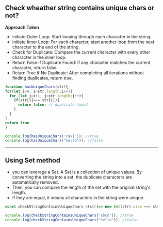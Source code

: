 ## Check wheather string contains unique chars or not?

**Approach Taken**

- Initiate Outer Loop: Start looping through each character in the string.
- Initiate Inner Loop: For each character, start another loop from the next character to the end of the string.
- Check for Duplicate: Compare the current character with every other character in the inner loop.
- Return False if Duplicate Found: If any character matches the current character, return false.
- Return True if No Duplicate: After completing all iterations without finding duplicates, return true.

```js
function hasUniqueChars(str){
for(let i=0; i<str.length;i++){
  for (let j=i+1; j<str.length;j++){
    if(str[i]=== str[j]){
      return false; // duplicate found
    }
  }
}
return true
}

console.log(hasUniqueChars('ravi')); //true
console.log(hasUniqueChars("hello")); //false
```

_____________________

## Using Set method


- you can leverage a Set. A Set is a collection of unique values. By converting the string into a set, the duplicate characters are automatically removed.
- Then, you can compare the length of the set with the original string's length.
- If they are equal, it means all characters in the string were unique.

```js
const checkStringContainsUniqueChars =(str)=> new Set(str).size === str.length

console.log(checkStringContainsUniqueChars('abcd')); //true
console.log(checkStringContainsUniqueChars("hello")); //false
```

